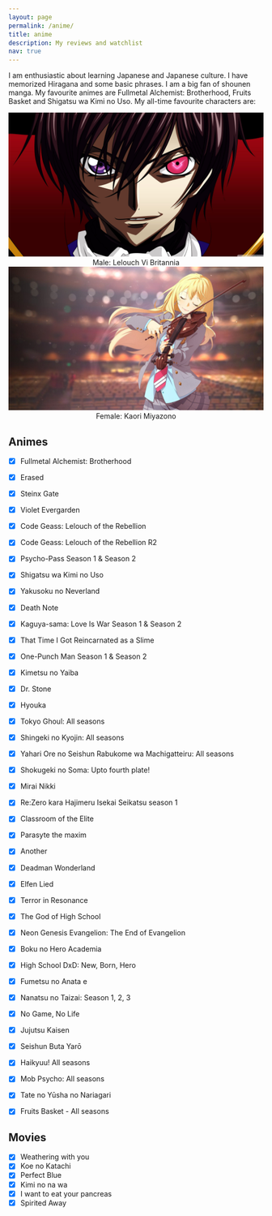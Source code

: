 ```yaml
---
layout: page
permalink: /anime/
title: anime
description: My reviews and watchlist
nav: true
---
```


I am enthusiastic about learning Japanese and Japanese culture. I have memorized Hiragana and some basic phrases.  I am a big fan of shounen manga. My favourite animes are Fullmetal Alchemist: Brotherhood, Fruits Basket and Shigatsu wa Kimi no Uso. My all-time favourite characters are:


<div class="row justify-content-sm-center">
    <div class="col-sm-6 mt-3 mt-md-0">
        <img class="img-fluid rounded z-depth-1" src="/assets/img/lelouch.jpg" alt="" title="Lelouch"/>
        <center>Male: Lelouch Vi Britannia</center>
    </div>
    <div class="col-sm-6 mt-3 mt-md-0">
        <img class="img-fluid rounded z-depth-1" src="/assets/img/kaori.jpg" alt="" title="Kaori"/>
        <center>Female: Kaori Miyazono</center>
    </div>
</div>


## Animes

- [x] Fullmetal Alchemist: Brotherhood
- [x] Erased
- [x] Steinx Gate
- [x] Violet Evergarden
- [x] Code Geass: Lelouch of the Rebellion 
- [x] Code Geass: Lelouch of the Rebellion R2
- [x] Psycho-Pass Season 1 & Season 2
- [x] Shigatsu wa Kimi no Uso
- [x] Yakusoku no Neverland
- [x] Death Note
- [x] Kaguya-sama: Love Is War Season 1 & Season 2
- [x] That Time I Got Reincarnated as a Slime
- [x] One-Punch Man Season 1 & Season 2
- [x] Kimetsu no Yaiba
- [x] Dr. Stone
- [x] Hyouka
- [x] Tokyo Ghoul: All seasons
- [x] Shingeki no Kyojin: All seasons
- [x] Yahari Ore no Seishun Rabukome wa Machigatteiru: All seasons
- [x] Shokugeki no Soma: Upto fourth plate!
- [x] Mirai Nikki
- [x] Re:Zero kara Hajimeru Isekai Seikatsu  season 1
- [x] Classroom of the Elite
- [x] Parasyte the maxim
- [x] Another
- [x] Deadman Wonderland
- [x] Elfen Lied 
- [x] Terror in Resonance 
- [x] The God of High School
- [x] Neon Genesis Evangelion: The End of Evangelion
- [x] Boku no Hero Academia
- [x] High School DxD: New, Born, Hero
- [x] Fumetsu no Anata e
- [x] Nanatsu no Taizai: Season 1, 2, 3
- [x] No Game, No Life
- [x] Jujutsu Kaisen
- [x] Seishun Buta Yarō
- [x] Haikyuu! All seasons
- [x] Mob Psycho: All seasons
- [x] Tate no Yūsha no Nariagari
- [x] Fruits Basket - All seasons


## Movies
- [x] Weathering with you
- [x] Koe no Katachi
- [x] Perfect Blue
- [x] Kimi no na wa
- [x] I want to eat your pancreas
- [x] Spirited Away
